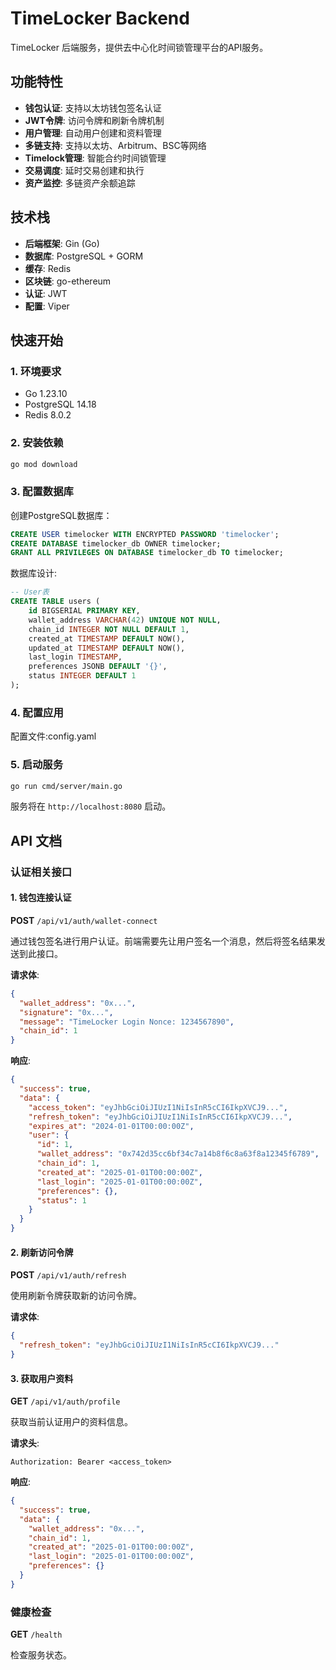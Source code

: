 # TimeLocker Backend

TimeLocker 后端服务，提供去中心化时间锁管理平台的API服务。

## 功能特性

- **钱包认证**: 支持以太坊钱包签名认证
- **JWT令牌**: 访问令牌和刷新令牌机制
- **用户管理**: 自动用户创建和资料管理
- **多链支持**: 支持以太坊、Arbitrum、BSC等网络
- **Timelock管理**: 智能合约时间锁管理
- **交易调度**: 延时交易创建和执行
- **资产监控**: 多链资产余额追踪

## 技术栈

- **后端框架**: Gin (Go)
- **数据库**: PostgreSQL + GORM
- **缓存**: Redis
- **区块链**: go-ethereum
- **认证**: JWT
- **配置**: Viper

## 快速开始

### 1. 环境要求

- Go 1.23.10
- PostgreSQL 14.18
- Redis 8.0.2

### 2. 安装依赖

```bash
go mod download
```

### 3. 配置数据库

创建PostgreSQL数据库：

```sql
CREATE USER timelocker WITH ENCRYPTED PASSWORD 'timelocker';
CREATE DATABASE timelocker_db OWNER timelocker;
GRANT ALL PRIVILEGES ON DATABASE timelocker_db TO timelocker;
```

数据库设计:

```sql
-- User表
CREATE TABLE users (
    id BIGSERIAL PRIMARY KEY,
    wallet_address VARCHAR(42) UNIQUE NOT NULL,
    chain_id INTEGER NOT NULL DEFAULT 1,
    created_at TIMESTAMP DEFAULT NOW(),
    updated_at TIMESTAMP DEFAULT NOW(),
    last_login TIMESTAMP,
    preferences JSONB DEFAULT '{}',
    status INTEGER DEFAULT 1
);
```



### 4. 配置应用

配置文件:config.yaml

### 5. 启动服务

```bash
go run cmd/server/main.go
```

服务将在 `http://localhost:8080` 启动。

## API 文档

### 认证相关接口

#### 1. 钱包连接认证

**POST** `/api/v1/auth/wallet-connect`

通过钱包签名进行用户认证。前端需要先让用户签名一个消息，然后将签名结果发送到此接口。

**请求体**:

```json
{
  "wallet_address": "0x...",
  "signature": "0x...",
  "message": "TimeLocker Login Nonce: 1234567890",
  "chain_id": 1
}
```

**响应**:
```json
{
  "success": true,
  "data": {
    "access_token": "eyJhbGciOiJIUzI1NiIsInR5cCI6IkpXVCJ9...",
    "refresh_token": "eyJhbGciOiJIUzI1NiIsInR5cCI6IkpXVCJ9...",
    "expires_at": "2024-01-01T00:00:00Z",
    "user": {
      "id": 1,
      "wallet_address": "0x742d35cc6bf34c7a14b8f6c8a63f8a12345f6789",
      "chain_id": 1,
      "created_at": "2025-01-01T00:00:00Z",
      "last_login": "2025-01-01T00:00:00Z",
      "preferences": {},
      "status": 1
    }
  }
}
```

#### 2. 刷新访问令牌

**POST** `/api/v1/auth/refresh`

使用刷新令牌获取新的访问令牌。

**请求体**:
```json
{
  "refresh_token": "eyJhbGciOiJIUzI1NiIsInR5cCI6IkpXVCJ9..."
}
```

#### 3. 获取用户资料

**GET** `/api/v1/auth/profile`

获取当前认证用户的资料信息。

**请求头**:
```
Authorization: Bearer <access_token>
```

**响应**:
```json
{
  "success": true,
  "data": {
    "wallet_address": "0x...",
    "chain_id": 1,
    "created_at": "2025-01-01T00:00:00Z",
    "last_login": "2025-01-01T00:00:00Z",
    "preferences": {}
  }
}
```

### 健康检查

**GET** `/health`

检查服务状态。
